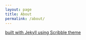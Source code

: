 ```yaml
---
layout: page
title: About
permalink: /about/
---
```


<a href="http://github.com/muan/scribble" class="muted">built with Jekyll using Scribble theme</a>

